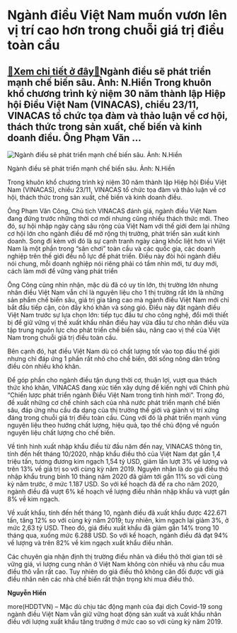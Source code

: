 Ngành điều Việt Nam muốn vươn lên vị trí cao hơn trong chuỗi giá trị điều toàn cầu
==================================================================================

[:gift:Xem chi tiết ở đây:gift:](https://hddtvn.com/nganh-dieu-viet-nam-muon-vuon-len-vi-tri-cao-hon-trong-chuoi-gia-tri-dieu-toan-cau/)Ngành điều sẽ phát triển mạnh chế biến sâu. Ảnh: N.Hiền Trong khuôn khổ chương trình kỷ niệm 30 năm thành lập Hiệp hội Điều Việt Nam (VINACAS), chiều 23/11, VINACAS tổ chức tọa đàm và thảo luận về cơ hội, thách thức trong sản xuất, chế biến và kinh doanh điều. Ông Phạm Văn …
-----------------------------------------------------------------------------------------------------------------------------------------------------------------------------------------------------------------------------------------------------------------------------------





![Ngành điều sẽ phát triển mạnh chế biến sâu. Ảnh: N.Hiền](https://hddtvn.com/wp-content/uploads/2021/01/2615_dieu.jpg "Ngành điều sẽ phát triển mạnh chế biến sâu. Ảnh: N.Hiền")


Ngành điều sẽ phát triển mạnh chế biến sâu. Ảnh: N.Hiền



Trong khuôn khổ chương trình kỷ niệm 30 năm thành lập Hiệp hội Điều Việt Nam (VINACAS), chiều 23/11, VINACAS tổ chức tọa đàm và thảo luận về cơ hội, thách thức trong sản xuất, chế biến và kinh doanh điều.


Ông Phạm Văn Công, Chủ tịch VINACAS đánh giá, ngành điều Việt Nam đang đứng trước những thời cơ mới nhưng cũng nhiều thách thức mới. Theo đó, sự hội nhập ngày càng sâu rộng của Việt Nam với thế giới đem lại những cơ hội lớn cho ngành điều để mở rộng thị trường, phát triển sản xuất kinh doanh. Song đi kèm với đó là sự cạnh tranh ngày càng khốc liệt hơn vì Việt Nam là một phần trong “sân chơi” toàn cầu và các quốc gia, các doanh nghiệp trên thế giới đều nỗ lực để phát triển. Điều này đòi hỏi ngành điều nói chung, mỗi doanh nghiệp nói riêng phải có tầm nhìn mới, tư duy mới, cách làm mới để vững vàng phát triển


Ông Công cũng nhìn nhận, mặc dù đã có uy tín lớn, thị trường lớn nhưng nhân điều Việt Nam vẫn chỉ là nguyên liệu cho 1 thị trường rất lớn là những sản phẩm chế biến sâu, giá trị gia tăng cao mà ngành điều Việt Nam mới chỉ bắt đầu tiếp cận, còn đầy khó khăn và sóng gió. Điều này đặt ngành điều Việt Nam trước sự lựa chọn lớn: tiếp tục đầu tư cho công nghệ, đổi mới thiết bị để giữ vững vị thế xuất khẩu nhân điều hay vừa đầu tư cho nhân điều vừa tập trung nguồn lực cho phát triển chế biến sâu, nâng cao vị thế của Việt Nam trong chuỗi giá trị điều toàn cầu.


Bên cạnh đó, hạt điều Việt Nam dù có chất lượng tốt vào top đầu thế giới nhưng chỉ đáp ứng 1 phần rất nhỏ cho chế biến, đời sống nông dân trồng điều còn nhiều khó khăn.


Để góp phần cho ngành điều tận dụng thời cơ, thuận lợi, vượt qua thách thức khó khăn, VINACAS đang xúc tiến xây dựng để kiến nghị với Chính phủ “Chiến lược phát triển ngành Điều Việt Nam trong tình hình mới”. Trong đó, đề xuất những cơ chế chính sách của nhà nước phát triển mạnh chế biến sâu, đáp ứng nhu cầu đa dạng của thị trường thế giới và giành vị trí xứng đáng trong chuỗi giá trị điều toàn cầu. Cùng với đó là phát triển mạnh vùng nguyên liệu theo hướng chất lượng, hiệu quả, tạo thế chủ động về nguồn nguyên liệu chất lượng cho chế biến.


Về tình hình xuất nhập khẩu điều từ đầu năm đến nay, VINACAS thông tin, tính đến hết tháng 10/2020, nhập khẩu điều thô của Việt Nam đạt gần 1,4 triệu tấn, tương đương kim ngạch 1,54 tỷ USD, giảm lần lượt 3% về lượng và trên 13% về giá trị so với cùng kỳ năm 2019. Nguyên nhân là do giá điều thô nhập khẩu trung bình 10 tháng năm 2020 đã giảm tới gần 11% so với cùng kỳ năm trước, ở mức 1.187 USD. So với kế hoạch đã đề ra cho năm 2020, ngành điều đã vượt 6% kế hoạch về lượng điều nhân nhập khẩu và vượt gần 8% về kim ngạch.


Về xuất khẩu, tính đến hết tháng 10, ngành điều đã xuất khẩu được 422.671 tấn, tăng 12% so với cùng kỳ năm 2019; tuy nhiên, kim ngạch lại giảm 3%, ở mức 2,63 tỷ USD. Theo đó, giá điều xuất khẩu đã giảm gần 14% trong 10 tháng qua, xuống mức 6.288 USD. So với kế hoạch, ngành điều đã đạt 94% về lượng và trên 82% về kim ngạch xuất khẩu điều nhân.


Các chuyên gia nhận định thị trường điều nhân và điều thô thời gian tới sẽ vững giá, vì lượng cung nhân ở Việt Nam không còn nhiều và nhu cầu mua điều thô vẫn rất cao. Tuy nhiên do giá điều thô không cân đối được với giá điều nhân nên các nhà chế biến rất thận trọng khi mua điều thô.




**Nguyễn Hiền**



more(HDDTVN) – Mặc dù chịu tác động mạnh của đại dịch Covid-19 song ngành điều Việt Nam vẫn giữ vững hoạt động sản xuất và xuất khẩu nhân điều với lượng xuất khẩu tăng trưởng ở mức cao so với cùng kỳ năm 2019.

